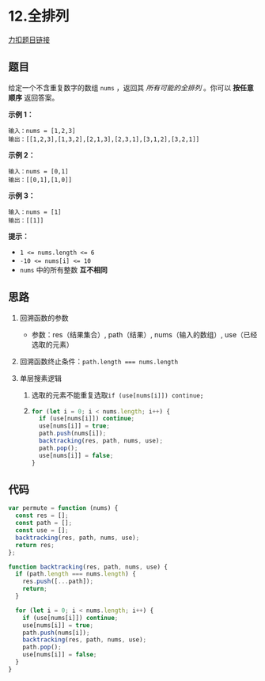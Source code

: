 # 12.全排列

[力扣题目链接](https://leetcode.cn/problems/permutations/)

## 题目

给定一个不含重复数字的数组 `nums` ，返回其 *所有可能的全排列* 。你可以 **按任意顺序** 返回答案。

 

**示例 1：**

```
输入：nums = [1,2,3]
输出：[[1,2,3],[1,3,2],[2,1,3],[2,3,1],[3,1,2],[3,2,1]]
```

**示例 2：**

```
输入：nums = [0,1]
输出：[[0,1],[1,0]]
```

**示例 3：**

```
输入：nums = [1]
输出：[[1]]
```

 

**提示：**

- `1 <= nums.length <= 6`
- `-10 <= nums[i] <= 10`
- `nums` 中的所有整数 **互不相同**

## 思路

1. 回溯函数的参数

   - 参数：res（结果集合）, path（结果）, nums（输入的数组）, use（已经选取的元素）

2. 回溯函数终止条件：`path.length === nums.length`

3. 单层搜素逻辑

   1. 选取的元素不能重复选取`if (use[nums[i]]) continue;`

   2. ~~~js
      for (let i = 0; i < nums.length; i++) {
        if (use[nums[i]]) continue;
        use[nums[i]] = true;
        path.push(nums[i]);
        backtracking(res, path, nums, use);
        path.pop();
        use[nums[i]] = false;
      }
      ~~~

## 代码

~~~js
var permute = function (nums) {
  const res = [];
  const path = [];
  const use = [];
  backtracking(res, path, nums, use);
  return res;
};

function backtracking(res, path, nums, use) {
  if (path.length === nums.length) {
    res.push([...path]);
    return;
  }

  for (let i = 0; i < nums.length; i++) {
    if (use[nums[i]]) continue;
    use[nums[i]] = true;
    path.push(nums[i]);
    backtracking(res, path, nums, use);
    path.pop();
    use[nums[i]] = false;
  }
}
~~~

